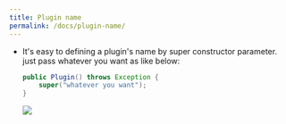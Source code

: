 ```yaml
---
title: Plugin name
permalink: /docs/plugin-name/
---
```


* It's easy to defining a plugin's name by super constructor parameter. just pass whatever you want as like below:
  ```java
  public Plugin() throws Exception {
      super("whatever you want");
  }
  ```

  ![]({{site.url}}/img/how-to-define-plugin-name.png)